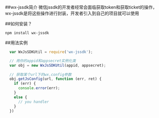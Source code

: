 ##wx-jssdk简介
微信jssdk的开发者经常会面临获取token和获取ticket的操作，wx-jssdk是将这些操作进行封装，开发者引入到自己的项目就可以使用

##如何安装？

    npm install wx-jssdk


##用法实例

```javascript
  var WxJsSDKUtil = require('wx-jssdk');

  // 用你的appid和appsecret实例化类
  var obj = new WxJsSDKUtil(appid, appsecret);
  
  // 获取某个url下的wx.config参数
  obj.getJsConfig(url, function (err, ret) {
    if (err) {
      console.error(err);
    }
    else {
      // you handler
    }
  })
```
